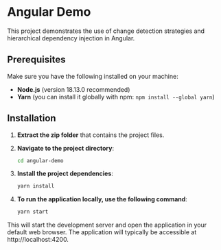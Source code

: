 # Angular Demo

This project demonstrates the use of change detection strategies and hierarchical dependency injection in Angular.

## Prerequisites

Make sure you have the following installed on your machine:
- **Node.js** (version 18.13.0 recommended)
- **Yarn** (you can install it globally with npm: `npm install --global yarn`)

## Installation

1. **Extract the zip folder** that contains the project files.

2. **Navigate to the project directory**:
   ```bash
   cd angular-demo
3. **Install the project dependencies**:
   ```bash
   yarn install
4. **To run the application locally, use the following command**:
   ```bash
   yarn start


This will start the development server and open the application in your default web browser. The application will typically be accessible at http://localhost:4200.
